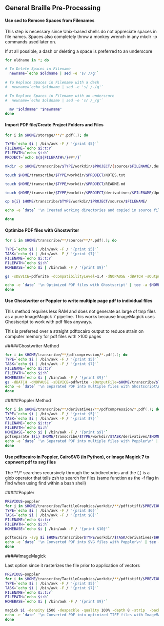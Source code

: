 ## General Braille Pre-Processing 

#### Use sed to Remove Spaces from Filenames

This step is necessary since Unix-based shells do not appreciate spaces in file names. Spaces also completely throw a monkey wrench in any mkdir -p commands used later on.

If at all possible, a dash or deleting a space is preferred to an underscore

```zsh
for oldname in *; do

# To Delete Spaces in Filename
  newname=`echo $oldname | sed -e 's/ //g'`
  
# To Replace Spaces in Filename with a dash
#  newname=`echo $oldname | sed -e 's/ /-/g'`

# To Replace Spaces in Filename with an underscore
#  newname=`echo $oldname | sed -e 's/ /_/g'`

  mv "$oldname" "$newname"
done
```

#### Import PDF file/Create Project Folders and Files

```zsh
for i in $HOME/storage/**/*.pdf(.); do

TYPE=`echo $i | /bin/awk -F / '{print $5}'`
FILENAME=`echo $i:t:r`
FILEPATH=`echo $i:h`
PROJECT=`echo ${${FILEPATH%/}##*/}`

mkdir -p $HOME/transcribe/$TYPE/workdir/$PROJECT/{source/$FILENAME/,derivatives/$FILENAME/{pdfsvg/{python,poppler,magick},pdfcompression,imagepreparation/{magick,opencv,python},ocr/{poppler/{html,txt,xml},pytesseract/txt,tesseractocr/{hocr,pdf,txt}},pdfconversion/{pdftotiff/{ghostscript,poppler},tiffprocessing/{cairo/optimized,magick,python}},textprocessing/{nimas,pretext,text,zhtml,xml},uebtranscription/{liblouisutdml,pretext}},code,finaltranscription/$FILENAME}

touch $HOME/transcribe/$TYPE/workdir/$PROJECT/NOTES.txt

touch $HOME/transcribe/$TYPE/workdir/$PROJECT/README.md

touch $HOME/transcribe/$TYPE/workdir/$PROJECT/derivatives/$FILENAME/Updates.txt

cp ${i} $HOME/transcribe/$TYPE/workdir/$PROJECT/source/$FILENAME/

echo -e `date` '\n Created working directories and copied in source files\n' | tee -a $HOME/transcribe/$TYPE/workdir/$PROJECT/derivatives/$FILENAME/Updates.txt

done

```
#### Optimize PDF files with Ghostwriter

``` zsh
for i in $HOME/transcribe/**/source/**/*.pdf(.); do

TYPE=`echo $i | /bin/awk -F / '{print $5}'`
TASK=`echo $i | /bin/awk -F / '{print $7}'`
FILENAME=`echo $i:t:r`
FILEPATH=`echo $i:h`
HOMEBASE=`echo $i | /bin/awk -F / '{print $9}'`

gs -sDEVICE=pdfwrite -dCompatibilityLevel=1.4 -dNOPAUSE -dBATCH -sOutputFile=$HOME/transcribe/$TYPE/workdir/$TASK/derivatives/$HOMEBASE/pdfcompression/"$FILENAME".pdf ${i}

echo -e `date` '\n Optimized PDF files with Ghostscript' | tee -a $HOME/transcribe/$TYPE/workdir/$TASK/derivatives/$HOMEBASE/Updates.txt
done
```

#### Use Ghostwriter or Poppler to write multiple page pdf to individual files  

This method requires less RAM and does not generate as large of tmp files as a pure ImageMagick 7 pipeline. This works because ImageMagick uses Ghostscript to work with pdf files anyways. 

This is preferred over a straight pdftocairo output to reduce strain on computer memory for pdf files with >100 pages

#####Ghostwriter Method

```zsh
for i in $HOME/transcribe/**/pdfcompression/*.pdf(.); do     
TYPE=`echo $i | /bin/awk -F / '{print $5}'`
TASK=`echo $i | /bin/awk -F / '{print $7}'`
FILENAME=`echo $i:t:r`
FILEPATH=`echo $i:h`
HOMEBASE=`echo $i | /bin/awk -F / '{print $9}'`
gs -dBATCH -dNOPAUSE -sDEVICE=pdfwrite -sOutputFile=$HOME/transcribe/$TYPE/workdir/$TASK/derivatives/$HOMEBASE/pdfconversion/pdftotiff/ghostscript/"$FILENAME"_%04d.pdf ${i}
echo -e `date` '\n Separated PDF into multiple files with Ghostscript\n' | tee -a $HOME/transcribe/$TYPE/workdir/$TASK/derivatives/$HOMEBASE/Updates.txt
done
```

#####Poppler Method

```zsh
for i in $HOME/transcribe/**/derivatives/**/pdfcompression/*.pdf(.); do  
TYPE=`echo $i | /bin/awk -F / '{print $5}'`
TASK=`echo $i | /bin/awk -F / '{print $7}'`
FILENAME=`echo $i:t:r`
FILEPATH=`echo $i:h`
HOMEBASE=`echo $i | /bin/awk -F / '{print $9}'`
pdfseparate ${i} $HOME/transcribe/$TYPE/workdir/$TASK/derivatives/$HOMEBASE/pdfconversion/pdftotiff/poppler/"$FILENAME"_%04d.pdf
echo -e `date` '\n Separated PDF into multiple files with Poppler\n' | tee -a $HOME/transcribe/$TYPE/workdir/$TASK/derivatives/$HOMEBASE/Updates.txt
done
```

#### Use pdftocairo in Poppler, CairoSVG (in Python), or Image Magick 7 to copnvert pdf to svg files 

The \**/\* searches recursively through the subdirectories and the (.) is a glob operator that tells zsh to search for files (same function as the  -f flag in find when using find within a bash shell)

#####Poppler

```zsh
PREVIOUS=poppler
for j in $HOME/transcribe/TactileGraphics/workdir/**/pdftotiff/$PREVIOUS/*.pdf(.); do
TYPE=`echo $i | /bin/awk -F / '{print $6}'`
TASK=`echo $i | /bin/awk -F / '{print $8}'`
FILENAME=`echo $i:t:r`
FILEPATH=`echo $i:h`
HOMEBASE=`echo $i | /bin/awk -F / '{print $10}'`

pdftocairo -svg $i $HOME/transcribe/$TYPE/workdir/$TASK/derivatives/$HOMEBASE/pdfsvg/poppler/"$FILENAME".svg
echo -e `date` '\n Converted PDF into SVG files with Poppler\n' | tee -a $HOME/transcribe/$TYPE/workdir/$TASK/derivatives/$HOMEBASE/Updates.txt
done
```

#####ImageMagick

Last option since it rasterizes the file prior to application of vectors

```zsh
PREVIOUS=poppler
for i in $HOME/transcribe/TactileGraphics/workdir/**/pdftotiff/$PREVIOUS/*.pdf(.); do
TYPE=`echo $i | /bin/awk -F / '{print $5}'`
TASK=`echo $i | /bin/awk -F / '{print $7}'`
FILENAME=`echo $i:t:r`
FILEPATH=`echo $i:h`
HOMEBASE=`echo $i | /bin/awk -F / '{print $9}'`

magick $i -density 1500 -despeckle -quality 100% -depth 8 -strip  -background white -alpha remove -alpha off -resize 50% $HOME/transcribe/$TYPE/workdir/$TASK/derivatives/$HOMEBASE/pdfsvg/magick/"$FILENAME".svg
echo -e `date` '\n Converted PDF into optimized TIFF files with ImageMagick\n' | tee -$HOME/transcribe/$TYPE/workdir/$TASK/derivatives/$HOMEBASE/Updates.txt
done
```

###